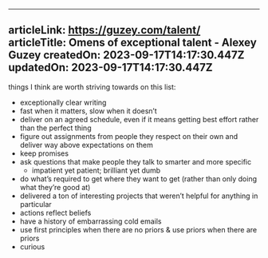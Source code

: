 -----------------------
articleLink: https://guzey.com/talent/
articleTitle: Omens of exceptional talent - Alexey Guzey
createdOn: 2023-09-17T14:17:30.447Z
updatedOn: 2023-09-17T14:17:30.447Z
-----------------------

things I think are worth striving towards on this list:
- exceptionally clear writing
- fast when it matters, slow when it doesn’t
- deliver on an agreed schedule, even if it means getting best effort rather than the perfect thing
- figure out assignments from people they respect on their own and deliver way above expectations on them
- keep promises
- ask questions that make people they talk to smarter and more specific
  - impatient yet patient; brilliant yet dumb
- do what’s required to get where they want to get (rather than only doing what they’re good at)
- delivered a ton of interesting projects that weren’t helpful for anything in particular
- actions reflect beliefs
- have a history of embarrassing cold emails
- use first principles when there are no priors & use priors when there are priors
- curious
